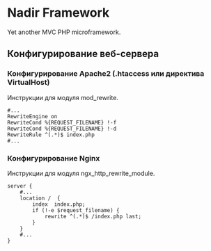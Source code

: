 # Nadir Framework

Yet another MVC PHP microframework.

## Конфигурирование веб-сервера

### Конфигурирование Apache2 (.htaccess или директива VirtualHost)

Инструкции для модуля mod_rewrite.

````
#...
RewriteEngine on
RewriteCond %{REQUEST_FILENAME} !-f
RewriteCond %{REQUEST_FILENAME} !-d
RewriteRule ^(.*)$ index.php
#...
````

### Конфигурирование Nginx

Инструкции для модуля ngx_http_rewrite_module.

````
server {
	#...
	location /  {
		index  index.php;
		if (!-e $request_filename) {
			rewrite ^(.*)$ /index.php last;
		}
	}
	#...
}
````